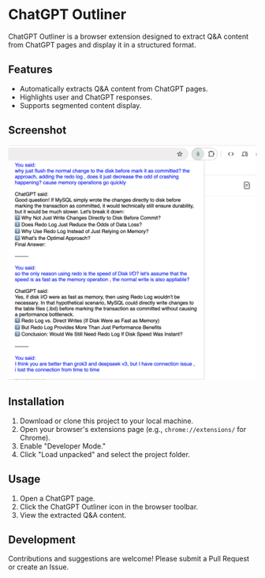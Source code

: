 # ChatGPT Outliner

ChatGPT Outliner is a browser extension designed to extract Q&A content from ChatGPT pages and display it in a structured format.

## Features
- Automatically extracts Q&A content from ChatGPT pages.
- Highlights user and ChatGPT responses.
- Supports segmented content display.

## Screenshot
![Screenshot of ChatGPT Outliner](Screenshot.png)

## Installation
1. Download or clone this project to your local machine.
2. Open your browser's extensions page (e.g., `chrome://extensions/` for Chrome).
3. Enable "Developer Mode."
4. Click "Load unpacked" and select the project folder.

## Usage
1. Open a ChatGPT page.
2. Click the ChatGPT Outliner icon in the browser toolbar.
3. View the extracted Q&A content.

## Development
Contributions and suggestions are welcome! Please submit a Pull Request or create an Issue.